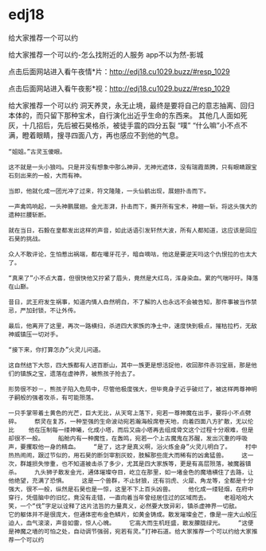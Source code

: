 # edj18
给大家推荐一个可以约

给大家推荐一个可以约-怎么找附近的人服务 app不以为然-影城

点击后面网站进入看午夜情*片：http://edj18.cu1029.buzz/#resp_1029

点击后面网站进入看午夜影*视：http://edj18.cu1029.buzz/#resp_1029

给大家推荐一个可以约    洞天养灵，永无止境，最终是要将自己的意志抽离、回归本体的，而只留下那种宝术，自行演化出近乎生命的东西来。    其他几人面如死灰，十几招后，先后被石昊格杀，被徒手震的四分五裂    “噗”    “什么嘛”小不点不满，瞪着眼睛，搜寻四面八方，再也感应不到他的气息。

    “姐姐。”古灵玉傻眼。

    这不就是一头小狼吗。只是并没有想象中那么神异，无神光遮体，没有瑞霞蒸腾，只有眼睛跟宝石刻出来的一般，大而有神。

    当即，他就化成一团光冲了过来，符文隆隆，一头仙鹤出现，展翅扑击而下。

    一声禽鸣响起，一头神鹏展翅。金光澎湃，扑击而下，撕开所有宝术，神翅一斩。将这头强大的遗种拦腰斩断。

    就在当日，石毅在皇都发出这样的声音，如此话语引发轩然大波，所有人都知道，这应该是回应石昊的挑战。

    众人不敢评论，生怕惹出祸端，都在嘬牙花子，暗自嘀咕，他这是要逆天吗这个仇恨拉的也太大了。

    “真来了”小不点大喜，但很快他又拧紧了眉头，竟然是大红鸟，浑身染血。累的气喘吁吁。降落在山巅。

    昔日，武王府发生祸事，知道内情人自然明白，不了解的人也永远不会被告知，那件事被当作禁忌，严加封锁，不让外传。

    最后，他离开了这里，再次一路横扫，杀进四大家族的净土中，速度快到极点，摧枯拉朽，无敌神威镇压一切对手。

    “接下来，你打算怎办”火灵儿问道。

    这自然结下大怨，四大族都有人进百断山，其中一族更是想活捉他，收回那件赤羽宝扇，那是他们的镇族之宝，遗落在虚神界，被熊孩子抢去了。

    形势很不妙－，熊孩子陷入危局中，尽管他极度强大，但毕竟身子近乎破烂了，被这样两尊神明子嗣般的强者攻杀，有可能殒落。

    一只手掌带着土黄色的光芒，巨大无比，从天穹上落下，宛若一尊神魔在出手，要将小不点劈碎。    祭灵在复苏，一种至强的生命波动宛若瀚海般席卷天地，向着四面八方扩散，无以伦比    他在压制每一缕神曦，化成小塔，而后又由小塔再去组成骨文这个过程十分艰难，但是却很不一般。    船舱内有一种魔性，在轰鸣，宛若一个上古魔鬼在苏醒，发出沉重的呼吸声，要攫取他一身的精血。    “是了，这才是真义啊，浴火炼金身”火灵儿明白了。    村中热热闹闹，跟过节似的，用石昊的断剑宰割灰蛟，肢解那些庞大而稀有的凶禽猛兽。    这一次，群雄损失惨重，也不知道被击杀了多少，尤其是四大家族等，更是有高层殒落，被魔器镇杀。    九头狮子散发金光，通体璀璨夺目，屹立在那里，如一堵金色的魔墙横住了去路，让他绝望，充满了恐惧。    这是一个兽群，不止豺狼，还有羽虎、火犀、角龙等，全都是十分强大，很不一般，纵然是石昊也是一惊，这里不下上百头凶兽。    他化成一缕轻烟，在府中穿行，凭借脑中的旧忆，竟没有走错，一直向着当年曾经居住过的区域而去。    老祖哈哈大笑，一个“伐”字足以诠释了这片法旨的力量真义，必然要大放异彩，镇杀虚神界一切敌。    它的躯体并不是很庞大，但通体密布金色鳞片，如黄金铸成。散发璀璨金芒，像是一座大山般压迫人，血气滚滚，声音如雷，惊人心魄。    它高大而生机旺盛，散发朦胧绿光。    “这便是神魔之墙的可怕之处，自动调节强弱，宛若有灵。”打神石道。给大家推荐一个可以约给大家推荐一个可以约
